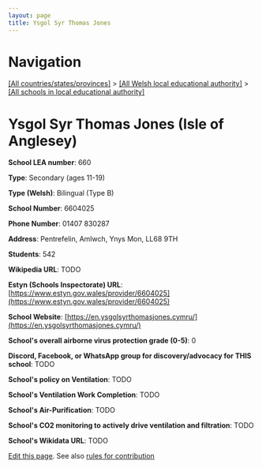 ```yaml
---
layout: page
title: Ysgol Syr Thomas Jones
---
```

# Navigation

[[All countries/states/provinces]](../../..) > [[All Welsh local educational authority]](../..) > [[All schools in local educational authority]](..)

# Ysgol Syr Thomas Jones (Isle of Anglesey)

**School LEA number**: 660

**Type**: Secondary (ages 11-19)

**Type (Welsh)**: Bilingual (Type B)

**School Number**: 6604025

**Phone Number**: 01407 830287

**Address**: Pentrefelin, Amlwch, Ynys Mon, LL68 9TH

**Students**: 542

**Wikipedia URL**: TODO

**Estyn (Schools Inspectorate) URL**: [https://www.estyn.gov.wales/provider/6604025](https://www.estyn.gov.wales/provider/6604025)

**School Website**: [https://en.ysgolsyrthomasjones.cymru/](https://en.ysgolsyrthomasjones.cymru/)

**School's overall airborne virus protection grade (0-5)**: 0

**Discord, Facebook, or WhatsApp group for discovery/advocacy for THIS school**: TODO

**School's policy on Ventilation**: TODO

**School's Ventilation Work Completion**: TODO

**School's Air-Purification**: TODO

**School's CO2 monitoring to actively drive ventilation and filtration**: TODO

**School's Wikidata URL**: TODO




[Edit this page](https://github.com/ventilate-schools/Wales/edit/prif/./Isle_of_Anglesey/Ysgol_Syr_Thomas_Jones.md). See also [rules for contribution](../../../contribution-rules/)